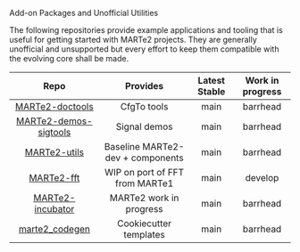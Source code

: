  Add-on Packages and Unofficial Utilities

The following repositories provide example applications and tooling that is useful for getting started with
MARTe2 projects.  They are generally unofficial and unsupported but every effort to keep them compatible
with the evolving core shall be made.

| Repo | Provides | Latest Stable | Work in progress |
|:----:|:--------:|:-------------:|:----------------:|
|[MARTe2-doctools](https://github.com/AdamVStephen/MARTe2-doctools) |CfgTo tools |main |barrhead |
|[MARTe2-demos-sigtools](https://github.com/AdamVStephen/MARTe2-demos-sigtools) |Signal demos|main |barrhead |
|[MARTe2-utils](https://github.com/AdamVStephen/MARTe2-utils) |Baseline MARTe2-dev + components|main |barrhead |
|[MARTe2-fft](https://github.com/AdamVStephen/MARTe2-fft) |WIP on port of FFT from MARTe1|main |develop |
|[MARTe2-incubator](https://github.com/AdamVStephen/MARTe2-incubator) |MARTe2 work in progress|main |barrhead |
|[marte2_codegen](https://github.com/AdamVStephen/marte2_codegen) |Cookiecutter templates|main |barrhead |

